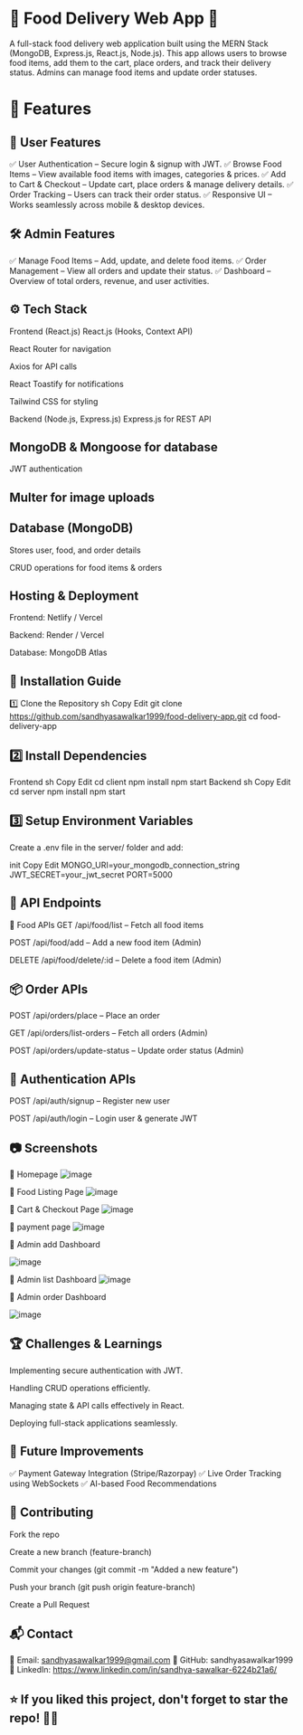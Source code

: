 # 🍕 Food Delivery Web App 🚀

A full-stack food delivery web application built using the MERN Stack (MongoDB, Express.js, React.js, Node.js). This app allows users to browse food items, add them to the cart, place orders, and track their delivery status. Admins can manage food items and update order statuses.

# 📌 Features

## 👤 User Features

✅ User Authentication – Secure login & signup with JWT.
✅ Browse Food Items – View available food items with images, categories & prices.
✅ Add to Cart & Checkout – Update cart, place orders & manage delivery details.
✅ Order Tracking – Users can track their order status.
✅ Responsive UI – Works seamlessly across mobile & desktop devices.

## 🛠 Admin Features

✅ Manage Food Items – Add, update, and delete food items.
✅ Order Management – View all orders and update their status.
✅ Dashboard – Overview of total orders, revenue, and user activities.

## ⚙️ Tech Stack

Frontend (React.js)
React.js (Hooks, Context API)

React Router for navigation

Axios for API calls

React Toastify for notifications

Tailwind CSS for styling

Backend (Node.js, Express.js)
Express.js for REST API

## MongoDB & Mongoose for database


JWT authentication

## Multer for image uploads

## Database (MongoDB)

Stores user, food, and order details

CRUD operations for food items & orders

## Hosting & Deployment

Frontend: Netlify / Vercel

Backend: Render / Vercel

Database: MongoDB Atlas

## 🚀 Installation Guide

1️⃣ Clone the Repository
sh
Copy
Edit
git clone https://github.com/sandhyasawalkar1999/food-delivery-app.git
cd food-delivery-app

## 2️⃣ Install Dependencies

Frontend
sh
Copy
Edit
cd client
npm install
npm start
Backend
sh
Copy
Edit
cd server
npm install
npm start

## 3️⃣ Setup Environment Variables
Create a .env file in the server/ folder and add:

init
Copy
Edit
MONGO_URI=your_mongodb_connection_string
JWT_SECRET=your_jwt_secret
PORT=5000

## 🎯 API Endpoints

🛒 Food APIs
GET /api/food/list – Fetch all food items

POST /api/food/add – Add a new food item (Admin)

DELETE /api/food/delete/:id – Delete a food item (Admin)

## 📦 Order APIs

POST /api/orders/place – Place an order

GET /api/orders/list-orders – Fetch all orders (Admin)

POST /api/orders/update-status – Update order status (Admin)

## 🔐 Authentication APIs

POST /api/auth/signup – Register new user

POST /api/auth/login – Login user & generate JWT

## 📷 Screenshots

🔹 Homepage
![image](https://github.com/user-attachments/assets/32af90cc-5e00-423f-a459-37c1e1f2159f)

🔹 Food Listing Page
![image](https://github.com/user-attachments/assets/fe98ca09-7bcb-4aa8-a9a0-86973e48aa30)

🔹 Cart & Checkout Page
![image](https://github.com/user-attachments/assets/c434e59f-0467-4fda-a599-847de17b8928)

🔹 payment page
![image](https://github.com/user-attachments/assets/b4680667-6bfb-4a30-b95f-f521e08abb1d)

🔹 Admin add Dashboard

![image](https://github.com/user-attachments/assets/9a26cf01-c66a-45aa-bd7b-a92c8f24d17f)

🔹 Admin list Dashboard
![image](https://github.com/user-attachments/assets/59465b37-38e7-4e9d-8501-c5baabdbd1a5)

🔹 Admin order Dashboard

![image](https://github.com/user-attachments/assets/48239639-55f2-4f40-baa8-1c4899bf15c1)



## 🏆 Challenges & Learnings

Implementing secure authentication with JWT.

Handling CRUD operations efficiently.

Managing state & API calls effectively in React.

Deploying full-stack applications seamlessly.

## 📌 Future Improvements

✅ Payment Gateway Integration (Stripe/Razorpay)
✅ Live Order Tracking using WebSockets
✅ AI-based Food Recommendations

## 🙌 Contributing

Fork the repo

Create a new branch (feature-branch)

Commit your changes (git commit -m "Added a new feature")

Push your branch (git push origin feature-branch)

Create a Pull Request

## 📬 Contact

📧 Email: sandhyasawalkar1999@gmail.com
🐙 GitHub: sandhyasawalkar1999
🔗 LinkedIn: https://www.linkedin.com/in/sandhya-sawalkar-6224b21a6/

## ⭐ If you liked this project, don't forget to star the repo! 🚀✨


